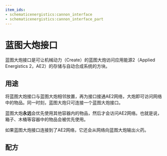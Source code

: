 ```yaml
---
item_ids: 
- schematicenergistics:cannon_interface
- schematicenergistics:cannon_interface_part
---
```


# 蓝图大炮接口

蓝图大炮接口是可让机械动力（Create）的蓝图大炮访问应用能源2（Applied Energistics 2，AE2）的存储与自动合成系统的方块。

<GameScene zoom="2" background="transparent" interactive={false}>
    <Block id="schematicenergistics:cannon_interface" />
</GameScene>

## 用途
将蓝图大炮接口与蓝图大炮相邻放置，再为接口接通AE2网络，大炮即可访问网络中的物品。同一时刻，蓝图大炮只可连接一个蓝图大炮接口。

<GameScene zoom="2" background="transparent" interactive={true}>
  <ImportStructure src="./structure/example.nbt"></ImportStructure>
</GameScene>

蓝图大炮**永远**会优先使用其他容器内的物品，然后才会访问AE2网络。也就是说，箱子、木桶等容器中的物品会被优先使用。

如果蓝图大炮接口连接到了AE2网络，它还会从网络向蓝图大炮输出火药。

## 配方

<Recipe id="cannon_interface" />
<Recipe id="cannon_interface_to_part" />
